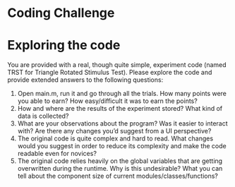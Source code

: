 # Coding Challenge

# Exploring the code 

You are provided with a real, though quite simple, experiment code (named TRST for Triangle Rotated Stimulus Test). Please explore the code and provide extended answers to the following questions:

1.	Open main.m, run it and go through all the trials. How many points were you able to earn? How easy/difficult it was to earn the points? 
2.	How and where are the results of the experiment stored? What kind of data is collected?
3.	What are your observations about the program? Was it easier to interact with? Are there any changes you’d suggest from a UI perspective? 
4.	The original code is quite complex and hard to read. What changes would you suggest in order to reduce its complexity and make the code readable even for novices?
5.	The original code relies heavily on the global variables that are getting overwritten during the runtime. Why is this undesirable? What you can tell about the component size of current modules/classes/functions? 
